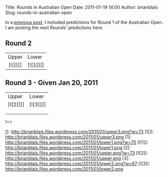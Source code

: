 Title: Rounds in Australian Open
Date: 2011-01-19 14:00
Author: brianblais
Slug: rounds-in-australian-open

In a [previous post][], I included predictions for Round 1 of the
Australian Open. I am posting the next Rounds' predictions here.

Round 2
-------

<table>
<tr>
<td>
Upper

</td>
<td>
Lower

</td>
</tr>
<tr>
<td>
<div class="separator" style="clear:both;text-align:center;">
[![]][]

</div>
</td>
<td>
<div class="separator" style="clear:both;text-align:center;">
[![1]][]

</div>
</td>
</tr>
</table>

Round 3 - Given Jan 20, 2011
----------------------------

<table>
<tr>
<td>
Upper

</td>
<td>
Lower

</td>
</tr>
<tr>
<td>
<div class="separator" style="clear:both;text-align:center;">
[![2]][]

</div>
<p>
</td>
<td>
<div class="separator" style="clear:both;text-align:center;">
[![3]][]

</div>
<p>
</td>
</tr>
</table>
<div class="blogger-post-footer">
!<>

</div>

  [previous post]: http://bblais.blogspot.com/2011/01/predictions-for-australian-open.html
  []: http://brianblais.files.wordpress.com/2011/01/upper3.png?w=73
  [![]]: http://brianblais.files.wordpress.com/2011/01/upper3.png
  [1]: http://brianblais.files.wordpress.com/2011/01/lower1.png?w=70
  [![1]]: http://brianblais.files.wordpress.com/2011/01/lower1.png
  [2]: http://brianblais.files.wordpress.com/2011/01/upper.png?w=73
  [![2]]: http://brianblais.files.wordpress.com/2011/01/upper.png
  [3]: http://brianblais.files.wordpress.com/2011/01/lower2.png?w=67
  [![3]]: http://brianblais.files.wordpress.com/2011/01/lower2.png
